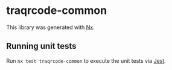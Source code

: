 # traqrcode-common

This library was generated with [Nx](https://nx.dev).

## Running unit tests

Run `nx test traqrcode-common` to execute the unit tests via [Jest](https://jestjs.io).
